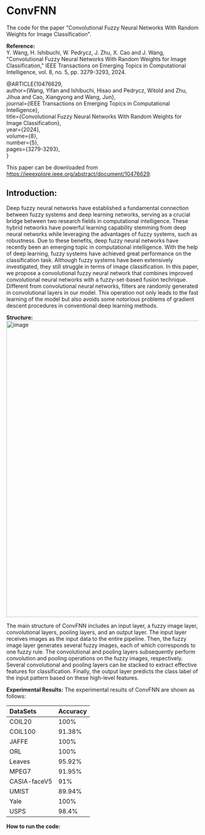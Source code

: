 # ConvFNN
The code for the paper "Convolutional Fuzzy Neural Networks With Random Weights for Image Classification".

**Reference:**    
Y. Wang, H. Ishibuchi, W. Pedrycz, J. Zhu, X. Cao and J. Wang, "Convolutional Fuzzy Neural Networks With Random Weights for Image Classification," IEEE Transactions on Emerging Topics in Computational Intelligence, vol. 8, no. 5, pp. 3279-3293, 2024.

@ARTICLE{10476629,  
  author={Wang, Yifan and Ishibuchi, Hisao and Pedrycz, Witold and Zhu, Jihua and Cao, Xiangyong and Wang, Jun},   
  journal={IEEE Transactions on Emerging Topics in Computational Intelligence},    
  title={Convolutional Fuzzy Neural Networks With Random Weights for Image Classification},    
  year={2024},   
  volume={8},   
  number={5},   
  pages={3279-3293},   
}

This paper can be downloaded from https://ieeexplore.ieee.org/abstract/document/10476629.

## Introduction:
Deep fuzzy neural networks have established a fundamental connection between fuzzy systems and deep learning networks, serving as a crucial bridge between two research fields in computational intelligence. These hybrid networks have powerful learning capability stemming from deep neural networks while leveraging the advantages of fuzzy systems, such as robustness. Due to these benefits, deep fuzzy neural networks have recently been an emerging topic in computational intelligence. With the help of deep learning, fuzzy systems have achieved great performance on the classification task. Although fuzzy systems have been extensively investigated, they still struggle in terms of image classification. In this paper, we propose a convolutional fuzzy neural network that combines improved convolutional neural networks with a fuzzy-set-based fusion technique. Different from convolutional neural networks, filters are randomly generated in convolutional layers in our model. This operation not only leads to the fast learning of the model but also avoids some notorious problems of gradient descent procedures in conventional deep learning methods.

**Structure:**
<img width="1453" height="774" alt="image" src="https://github.com/user-attachments/assets/66bcb337-876d-43ac-980d-894032e79fef" />

The main structure of ConvFNN includes an input layer, a fuzzy image layer, convolutional layers, pooling layers, and an output layer. The input layer receives images as
the input data to the entire pipeline. Then, the fuzzy image layer generates several fuzzy images, each of which corresponds to one fuzzy rule. The convolutional and pooling layers subsequently perform convolution and pooling operations on the fuzzy images, respectively. Several convolutional and pooling layers can be stacked to extract effective features for classification. Finally, the output layer predicts the class label of the input pattern based on these high-level features.

**Experimental Results:**
The experimental results of ConvFNN are shown as follows:   

| DataSets | Accuracy |
|:-------|:--------|
|COIL20|100%|
|COIL100|91.38%|
|JAFFE|100%|
|ORL|100%|
|Leaves|95.92%|
|MPEG7|91.95%|
|CASIA-faceV5|91%|
|UMIST|89.94%|
|Yale|100%|
|USPS|98.4%|

**How to run the code:**




